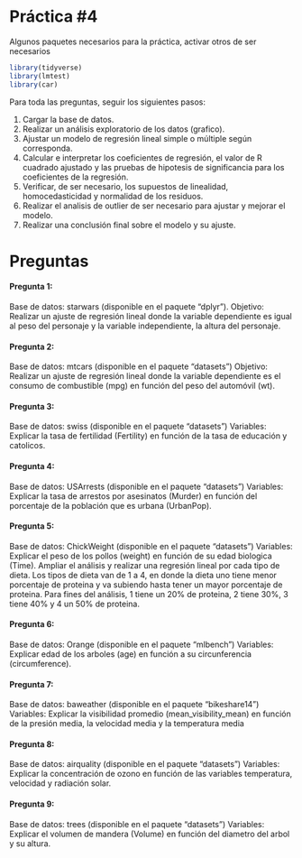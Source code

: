Práctica \#4
================

Algunos paquetes necesarios para la práctica, activar otros de ser
necesarios

``` r
library(tidyverse)
library(lmtest)
library(car)
```

Para toda las preguntas, seguir los siguientes pasos:

1.  Cargar la base de datos.
2.  Realizar un análisis exploratorio de los datos (grafico).
3.  Ajustar un modelo de regresión lineal simple o múltiple según
    corresponda.
4.  Calcular e interpretar los coeficientes de regresión, el valor de R
    cuadrado ajustado y las pruebas de hipotesis de significancia para
    los coeficientes de la regresión.
5.  Verificar, de ser necesario, los supuestos de linealidad,
    homocedasticidad y normalidad de los residuos.
6.  Realizar el analisis de outlier de ser necesario para ajustar y
    mejorar el modelo.
7.  Realizar una conclusión final sobre el modelo y su ajuste.

# Preguntas

#### Pregunta 1:

Base de datos: starwars (disponible en el paquete “dplyr”). Objetivo:
Realizar un ajuste de regresión lineal donde la variable dependiente es
igual al peso del personaje y la variable independiente, la altura del
personaje.

#### Pregunta 2:

Base de datos: mtcars (disponible en el paquete “datasets”) Objetivo:
Realizar un ajuste de regresión lineal donde la variable dependiente es
el consumo de combustible (mpg) en función del peso del automóvil (wt).

#### Pregunta 3:

Base de datos: swiss (disponible en el paquete “datasets”) Variables:
Explicar la tasa de fertilidad (Fertility) en función de la tasa de
educación y catolicos.

#### Pregunta 4:

Base de datos: USArrests (disponible en el paquete “datasets”)
Variables: Explicar la tasa de arrestos por asesinatos (Murder) en
función del porcentaje de la población que es urbana (UrbanPop).

#### Pregunta 5:

Base de datos: ChickWeight (disponible en el paquete “datasets”)
Variables: Explicar el peso de los pollos (weight) en función de su edad
biologica (Time). Ampliar el análisis y realizar una regresión lineal
por cada tipo de dieta. Los tipos de dieta van de 1 a 4, en donde la
dieta uno tiene menor porcentaje de proteina y va subiendo hasta tener
un mayor porcentaje de proteina. Para fines del análisis, 1 tiene un 20%
de proteina, 2 tiene 30%, 3 tiene 40% y 4 un 50% de proteina.

#### Pregunta 6:

Base de datos: Orange (disponible en el paquete “mlbench”) Variables:
Explicar edad de los arboles (age) en función a su circunferencia
(circumference).

#### Pregunta 7:

Base de datos: baweather (disponible en el paquete “bikeshare14”)
Variables: Explicar la visibilidad promedio (mean_visibility_mean) en
función de la presión media, la velocidad media y la temperatura media

#### Pregunta 8:

Base de datos: airquality (disponible en el paquete “datasets”)
Variables: Explicar la concentración de ozono en función de las
variables temperatura, velocidad y radiación solar.

#### Pregunta 9:

Base de datos: trees (disponible en el paquete “datasets”) Variables:
Explicar el volumen de mandera (Volume) en función del diametro del
arbol y su altura.
